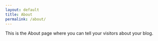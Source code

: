 ```yaml
---
layout: default
title: About
permalink: /about/
---
```

This is the About page where you can tell your visitors about your blog.
